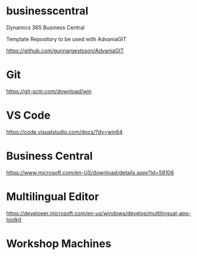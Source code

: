 # businesscentral
Dynamics 365 Business Central

Template Repository to be used with AdvaniaGIT

https://github.com/gunnargestsson/AdvaniaGIT

# Git
https://git-scm.com/download/win 

# VS Code
https://code.visualstudio.com/docs/?dv=win64 

# Business Central
https://www.microsoft.com/en-US/download/details.aspx?id=58106 

# Multilingual Editor
https://developer.microsoft.com/en-us/windows/develop/multilingual-app-toolkit

# Workshop Machines
